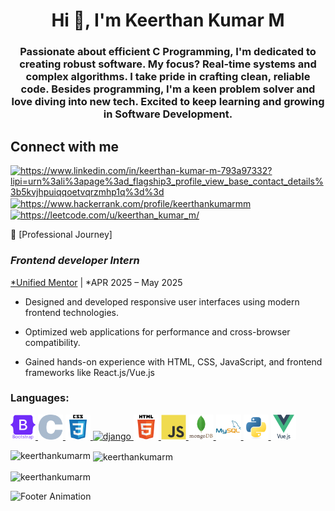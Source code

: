 
<h1 align="center">Hi 👋, I'm Keerthan Kumar M</h1>
<h3 align="center">Passionate about efficient C Programming, I'm dedicated to creating robust software. My focus? Real-time systems and complex algorithms. I take pride in crafting clean, reliable code. Besides programming, I'm a keen problem solver and love diving into new tech. Excited to keep learning and growing in Software Development.</h3>



<h2 align="left">Connect with me</h2>
<p align="left">
<a href="https://linkedin.com/in/https://www.linkedin.com/in/keerthan-kumar-m-793a97332?lipi=urn%3ali%3apage%3ad_flagship3_profile_view_base_contact_details%3b5kvjhpuiqqoetvqrzmhp1q%3d%3d" target="blank"><img align="center" src="https://raw.githubusercontent.com/rahuldkjain/github-profile-readme-generator/master/src/images/icons/Social/linked-in-alt.svg" alt="https://www.linkedin.com/in/keerthan-kumar-m-793a97332?lipi=urn%3ali%3apage%3ad_flagship3_profile_view_base_contact_details%3b5kvjhpuiqqoetvqrzmhp1q%3d%3d" height="30" width="40" /></a>
<a href="https://www.hackerrank.com/https://www.hackerrank.com/profile/keerthankumarmm" target="blank"><img align="center" src="https://raw.githubusercontent.com/rahuldkjain/github-profile-readme-generator/master/src/images/icons/Social/hackerrank.svg" alt="https://www.hackerrank.com/profile/keerthankumarmm" height="30" width="40" /></a>
<a href="https://www.leetcode.com/https://leetcode.com/u/keerthan_kumar_m/" target="blank"><img align="center" src="https://raw.githubusercontent.com/rahuldkjain/github-profile-readme-generator/master/src/images/icons/Social/leet-code.svg" alt="https://leetcode.com/u/keerthan_kumar_m/" height="30" width="40" /></a>
</p>
💼 [Professional Journey] 

### *Frontend developer Intern*  
[*Unified Mentor](https://www.unifiedmentor.com/) | *APR 2025 – May 2025 
- Designed and developed responsive user interfaces using modern frontend technologies.
- Optimized web applications for performance and cross-browser compatibility.

- Gained hands-on experience with HTML, CSS, JavaScript, and frontend frameworks like React.js/Vue.js
  


<h3 align="left">Languages:</h3>
<p align="left"> <a href="https://getbootstrap.com" target="_blank" rel="noreferrer"> <img src="https://raw.githubusercontent.com/devicons/devicon/master/icons/bootstrap/bootstrap-plain-wordmark.svg" alt="bootstrap" width="40" height="40"/> </a> <a href="https://www.cprogramming.com/" target="_blank" rel="noreferrer"> <img src="https://raw.githubusercontent.com/devicons/devicon/master/icons/c/c-original.svg" alt="c" width="40" height="40"/> </a> <a href="https://www.w3schools.com/css/" target="_blank" rel="noreferrer"> <img src="https://raw.githubusercontent.com/devicons/devicon/master/icons/css3/css3-original-wordmark.svg" alt="css3" width="40" height="40"/> </a> <a href="https://www.djangoproject.com/" target="_blank" rel="noreferrer"> <img src="https://cdn.worldvectorlogo.com/logos/django.svg" alt="django" width="40" height="40"/> </a> <a href="https://www.w3.org/html/" target="_blank" rel="noreferrer"> <img src="https://raw.githubusercontent.com/devicons/devicon/master/icons/html5/html5-original-wordmark.svg" alt="html5" width="40" height="40"/> </a> <a href="https://developer.mozilla.org/en-US/docs/Web/JavaScript" target="_blank" rel="noreferrer"> <img src="https://raw.githubusercontent.com/devicons/devicon/master/icons/javascript/javascript-original.svg" alt="javascript" width="40" height="40"/> </a> <a href="https://www.mongodb.com/" target="_blank" rel="noreferrer"> <img src="https://raw.githubusercontent.com/devicons/devicon/master/icons/mongodb/mongodb-original-wordmark.svg" alt="mongodb" width="40" height="40"/> </a> <a href="https://www.mysql.com/" target="_blank" rel="noreferrer"> <img src="https://raw.githubusercontent.com/devicons/devicon/master/icons/mysql/mysql-original-wordmark.svg" alt="mysql" width="40" height="40"/> </a> <a href="https://www.python.org" target="_blank" rel="noreferrer"> <img src="https://raw.githubusercontent.com/devicons/devicon/master/icons/python/python-original.svg" alt="python" width="40" height="40"/> </a> <a href="https://vuejs.org/" target="_blank" rel="noreferrer"> <img src="https://raw.githubusercontent.com/devicons/devicon/master/icons/vuejs/vuejs-original-wordmark.svg" alt="vuejs" width="40" height="40"/> </a> </p>

<p><img align="left" src="https://github-readme-stats.vercel.app/api/top-langs?username=keerthankumarm&show_icons=true&locale=en&layout=compact" alt="keerthankumarm" /></p>

<p>&nbsp;<img align="center" src="https://github-readme-stats.vercel.app/api?username=keerthankumarm&show_icons=true&locale=en" alt="keerthankumarm" /></p>

<p><img align="center" src="https://github-readme-streak-stats.herokuapp.com/?user=keerthankumarm&" alt="keerthankumarm" /></p>

![Footer Animation](https://raw.githubusercontent.com//keerthankumarM/KeerthanKumar-M/output/github-snake.svg)

